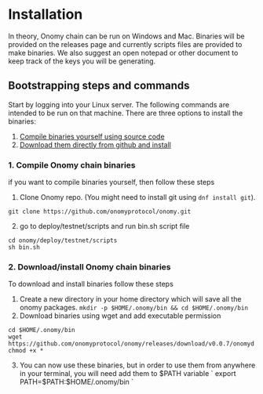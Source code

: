 # Installation

In theory, Onomy chain can be run on Windows and Mac. Binaries will be provided on the releases page and currently
scripts files are provided to make binaries. We also suggest an open notepad or other document to keep track of the keys
you will be generating.

## Bootstrapping steps and commands

Start by logging into your Linux server. The following commands are intended to be run on that machine. There are three
options to install the binaries:

1. [Compile binaries yourself using source code](#compileInstall)
2. [Download them directly from github and install](#downloadInstall)

### <a name="compileInstall"></a> 1. Compile Onomy chain binaries

if you want to compile binaries yourself, then follow these steps

1. Clone Onomy repo. (You might need to install git using `dnf install git`).

```
git clone https://github.com/onomyprotocol/onomy.git
```

2. go to deploy/testnet/scripts and run bin.sh script file

```
cd onomy/deploy/testnet/scripts
sh bin.sh
```

### <a name="downloadInstall"></a> 2. Download/install Onomy chain binaries

To download and install binaries follow these steps

1. Create a new directory in your home directory which will save all the onomy
   packages. `mkdir -p $HOME/.onomy/bin && cd $HOME/.onomy/bin`
2. Download binaries using wget and add executable permission

```
cd $HOME/.onomy/bin
wget https://github.com/onomyprotocol/onomy/releases/download/v0.0.7/onomyd
chmod +x *
```

3. You can now use these binaries, but in order to use them from anywhere in your terminal, you will need add them to
   $PATH variable
   `
   export PATH=$PATH:$HOME/.onomy/bin
   `


